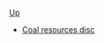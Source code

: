 <!-- coal resource discipline sidebar.md -->
[Up](../../)

* [Coal resources disc](coal_resource_disc)
